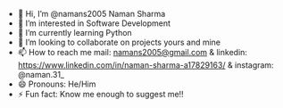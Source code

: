 - 👋 Hi, I’m @namans2005 Naman Sharma
- 👀 I’m interested in Software Development
- 🌱 I’m currently learning Python
- 💞️ I’m looking to collaborate on projects yours and mine
- 📫 How to reach me mail: namans2005@gmail.com & linkedin: https://www.linkedin.com/in/naman-sharma-a17829163/ & instagram: @naman.31_
- 😄 Pronouns: He/Him
- ⚡ Fun fact: Know me enough to suggest me!!

<!---
namans2005/namans2005 is a ✨ special ✨ repository because its `README.md` (this file) appears on your GitHub profile.
You can click the Preview link to take a look at your changes.
--->
